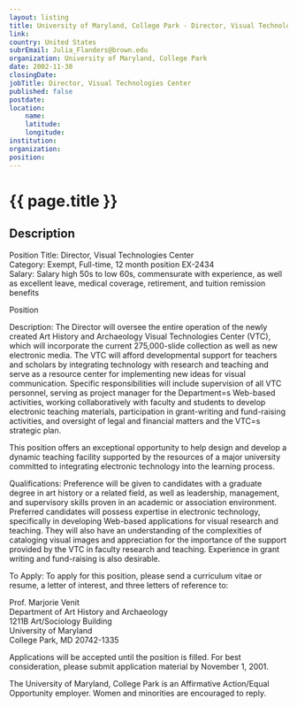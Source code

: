 ```yaml
---
layout: listing
title: University of Maryland, College Park - Director, Visual Technologies Center
link:
country: United States
subrEmail: Julia_Flanders@brown.edu
organization: University of Maryland, College Park 
date: 2002-11-30
closingDate: 
jobTitle: Director, Visual Technologies Center
published: false
postdate:
location:
	name: 
	latitude: 
	longitude: 
institution: 
organization: 
position: 
--- 
```



# {{ page.title }}

## Description





<p>Position Title: Director, Visual Technologies Center<BR>
Category:       Exempt, Full-time, 12 month position            EX-2434<BR>
Salary:         Salary high 50s to low 60s, commensurate with experience, as well as excellent leave, medical coverage, retirement, and tuition remission benefits</p>

<p>Position</p>
<p>Description:    The Director will oversee the entire operation of the newly created Art History and Archaeology Visual Technologies Center (VTC), which will incorporate the current 275,000-slide collection as well as new electronic media. The VTC will afford developmental support for teachers and scholars by integrating technology with research and teaching and serve as a resource center for  implementing new ideas for visual communication. Specific responsibilities will include supervision of all VTC personnel, serving as project manager for the Department=s Web-based activities, working collaboratively with faculty and students to develop electronic teaching materials, participation in grant-writing and fund-raising activities, and oversight of legal and financial matters and the VTC=s strategic plan.</p>

<p>This position offers an exceptional opportunity to help design and develop a dynamic teaching facility supported by the resources of a major university committed to integrating electronic technology into the learning process.</p>

<p>Qualifications: Preference will be given to candidates with a graduate degree in art history or a related field, as well as leadership, management, and supervisory skills proven in an academic or association environment. Preferred candidates will possess expertise in electronic technology, specifically in developing Web-based applications for visual research and teaching. They will also have an understanding of the complexities of cataloging visual images  and appreciation for the importance of the support provided by the VTC in faculty research and teaching. Experience in grant writing and fund-raising is also desirable.</p>

<p>To Apply:       To apply for this position, please send a curriculum vitae or resume, a letter of interest, and three letters of reference to:</p>

<p>Prof. Marjorie Venit<BR>
Department of Art History and Archaeology<BR>
1211B Art/Sociology Building<BR>
University of Maryland<BR>
College Park, MD   20742-1335</p>

<p>Applications will be accepted until the position is filled. For best consideration, please submit application material by November 1, 2001.</p>

<p>The University of Maryland, College Park is an Affirmative Action/Equal Opportunity employer. Women and minorities are encouraged to reply.</p>
